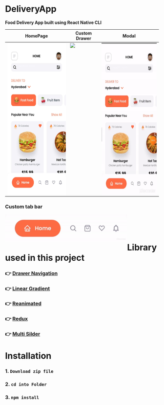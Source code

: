 # DeliveryApp
**Food Delivery App built using React Native CLI**

HomePage | Custom Drawer | Modal
----------|---------------|----------
<img src="https://github.com/nagendragpu/DeliveryApp/blob/master/assets/images/HomePage.jpg" align="left" height="500"  > | <img src="https://github.com/nagendragpu/DeliveryApp/blob/master/assets/images/CustomDrawer.gif" align="left" height="500"  > | <img src="https://github.com/nagendragpu/DeliveryApp/blob/master/assets/images/modal.gif" align="left" height="500"  >

 ### Custom tab bar 
 <img src="https://github.com/nagendragpu/DeliveryApp/blob/master/assets/images/tabbar.gif" align="left" width="400"> <br  /> <br  /><br  />


# Library used in this project



### **:point_right:  [Drawer Navigation](https://reactnavigation.org/docs/drawer-navigator)** <br  />
### **:point_right:  [Linear Gradient](https://github.com/react-native-linear-gradient/react-native-linear-gradient)** <br  />
### **:point_right:  [Reanimated](https://www.npmjs.com/package/react-native-reanimated)** <br  />
### **:point_right:  [Redux](https://redux.js.org/introduction/getting-started)** <br  />
### **:point_right:  [Multi Silder](https://github.com/ptomasroos/react-native-multi-slider)** <br  />



# Installation

### 1. `Download zip file`
### 2. `cd into Folder`
### 3. `npm install`




